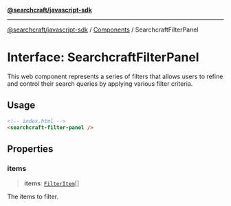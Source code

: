 [**@searchcraft/javascript-sdk**](/reference/sdk/js-vanilla/README.md)

***

[@searchcraft/javascript-sdk](/reference/sdk/js-vanilla/globals.md) / [Components](/reference/sdk/js-vanilla/namespaces/Components/README.md) / SearchcraftFilterPanel

# Interface: SearchcraftFilterPanel

This web component represents a series of filters that allows users to refine and control their search queries by applying various filter criteria.
## Usage
```html
<!-- index.html -->
<searchcraft-filter-panel />
```

## Properties

### items

> **items**: [`FilterItem`](/reference/sdk/js-vanilla/interfaces/FilterItem.md)[]

The items to filter.
